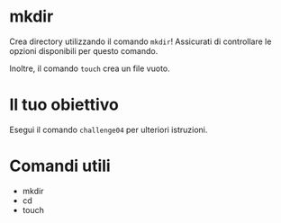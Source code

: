 # mkdir

Crea directory utilizzando il comando `mkdir`! Assicurati di controllare le opzioni disponibili per questo comando.

Inoltre, il comando `touch` crea un file vuoto.


# Il tuo obiettivo
Esegui il comando `challenge04` per ulteriori istruzioni.


# Comandi utili
- mkdir
- cd
- touch

